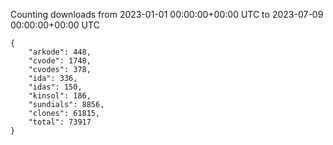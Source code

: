 
Counting downloads from 2023-01-01 00:00:00+00:00 UTC to 2023-07-09 00:00:00+00:00 UTC

```
{
    "arkode": 448,
    "cvode": 1748,
    "cvodes": 378,
    "ida": 336,
    "idas": 150,
    "kinsol": 186,
    "sundials": 8856,
    "clones": 61815,
    "total": 73917
}
```
